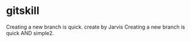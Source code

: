 # gitskill
Creating a new branch is quick.
create by Jarvis
Creating a new branch is quick AND simple2.
